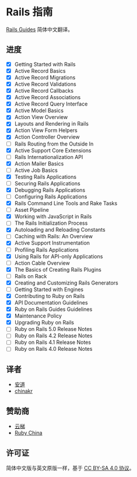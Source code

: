 # Rails 指南

[Rails Guides](http://guides.rubyonrails.org/) 简体中文翻译。

## 进度

- [x] Getting Started with Rails
- [x] Active Record Basics
- [x] Active Record Migrations
- [x] Active Record Validations
- [x] Active Record Callbacks
- [x] Active Record Associations
- [x] Active Record Query Interface
- [x] Active Model Basics
- [x] Action View Overview
- [x] Layouts and Rendering in Rails
- [x] Action View Form Helpers
- [x] Action Controller Overview
- [ ] Rails Routing from the Outside In
- [x] Active Support Core Extensions
- [ ] Rails Internationalization API
- [x] Action Mailer Basics
- [ ] Active Job Basics
- [x] Testing Rails Applications
- [ ] Securing Rails Applications
- [x] Debugging Rails Applications
- [ ] Configuring Rails Applications
- [x] Rails Command Line Tools and Rake Tasks
- [ ] Asset Pipeline
- [x] Working with JavaScript in Rails
- [ ] The Rails Initialization Process
- [x] Autoloading and Reloading Constants
- [ ] Caching with Rails: An Overview
- [x] Active Support Instrumentation
- [ ] Profiling Rails Applications
- [x] Using Rails for API-only Applications
- [ ] Action Cable Overview
- [x] The Basics of Creating Rails Plugins
- [ ] Rails on Rack
- [x] Creating and Customizing Rails Generators
- [ ] Getting Started with Engines
- [x] Contributing to Ruby on Rails
- [x] API Documentation Guidelines
- [x] Ruby on Rails Guides Guidelines
- [x] Maintenance Policy
- [x] Upgrading Ruby on Rails
- [ ] Ruby on Rails 5.0 Release Notes
- [ ] Ruby on Rails 4.2 Release Notes
- [ ] Ruby on Rails 4.1 Release Notes
- [ ] Ruby on Rails 4.0 Release Notes

## 译者

- [安道](http://about.ac)
- [chinakr](https://github.com/chinakr)

## 赞助商

- [云梯](https://www.ytruby.com)
- [Ruby China](https://ruby-china.org)

## 许可证

简体中文版与英文原版一样，基于 [CC BY-SA 4.0 协议](https://creativecommons.org/licenses/by-sa/4.0/deed.zh)。
